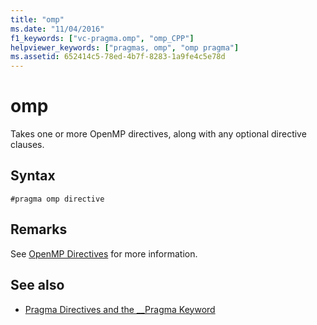 ```yaml
---
title: "omp"
ms.date: "11/04/2016"
f1_keywords: ["vc-pragma.omp", "omp_CPP"]
helpviewer_keywords: ["pragmas, omp", "omp pragma"]
ms.assetid: 652414c5-78ed-4b7f-8283-1a9fe4c5e78d
---
```

# omp
Takes one or more OpenMP directives, along with any optional directive clauses.

## Syntax

```
#pragma omp directive
```

## Remarks

See [OpenMP Directives](../parallel/openmp/reference/openmp-directives.md) for more information.

## See also

- [Pragma Directives and the __Pragma Keyword](../preprocessor/pragma-directives-and-the-pragma-keyword.md)
